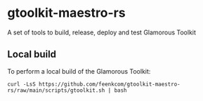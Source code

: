 # gtoolkit-maestro-rs
A set of tools to build, release, deploy and test Glamorous Toolkit

## Local build
To perform a local build of the Glamorous Toolkit:
```
curl -LsS https://github.com/feenkcom/gtoolkit-maestro-rs/raw/main/scripts/gtoolkit.sh | bash
```
